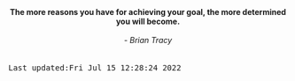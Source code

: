 
<div align="center"><b><span>The more reasons you have for achieving your goal, the more determined you will become.</span></b><br><br><i> - Brian Tracy</i></div>
<br><br><kbd>Last updated:Fri Jul 15 12:28:24 2022</kbd>